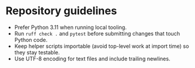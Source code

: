 # Repository guidelines

- Prefer Python 3.11 when running local tooling.
- Run `ruff check .` and `pytest` before submitting changes that touch Python code.
- Keep helper scripts importable (avoid top-level work at import time) so they stay testable.
- Use UTF-8 encoding for text files and include trailing newlines.
